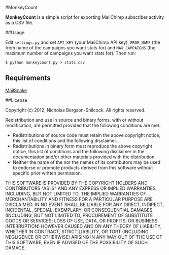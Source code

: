 #MonkeyCount

**MonkeyCount** is a simple script for exporting MailChimp subscriber activity
as a CSV file.

##Usage

Edit `settings.py` and set `API_KEY` (your MailChimp API key), `FROM_NAME` (the
from name of the campaigns you want stats for) and `MAX_CAMPAIGNS` (the maximum
number of campaigns you want stats for). Then run:

    $ python monkeycount.py > stats.csv

## Requirements

[MailSnake](https://github.com/michaelhelmick/python-mailsnake)

##License

Copyright (c) 2012, Nicholas Bergson-Shilcock.
All rights reserved.

Redistribution and use in source and binary forms, with or without
modification, are permitted provided that the following conditions are met:

  * Redistributions of source code must retain the above copyright
    notice, this list of conditions and the following disclaimer.
  * Redistributions in binary form must reproduce the above copyright
    notice, this list of conditions and the following disclaimer in the
    documentation and/or other materials provided with the distribution.
  * Neither the name of the <organization> nor the
    names of its contributors may be used to endorse or promote products
    derived from this software without specific prior written permission.

THIS SOFTWARE IS PROVIDED BY THE COPYRIGHT HOLDERS AND CONTRIBUTORS "AS IS" AND
ANY EXPRESS OR IMPLIED WARRANTIES, INCLUDING, BUT NOT LIMITED TO, THE IMPLIED
WARRANTIES OF MERCHANTABILITY AND FITNESS FOR A PARTICULAR PURPOSE ARE
DISCLAIMED. IN NO EVENT SHALL <COPYRIGHT HOLDER> BE LIABLE FOR ANY
DIRECT, INDIRECT, INCIDENTAL, SPECIAL, EXEMPLARY, OR CONSEQUENTIAL DAMAGES
(INCLUDING, BUT NOT LIMITED TO, PROCUREMENT OF SUBSTITUTE GOODS OR SERVICES;
LOSS OF USE, DATA, OR PROFITS; OR BUSINESS INTERRUPTION) HOWEVER CAUSED AND
ON ANY THEORY OF LIABILITY, WHETHER IN CONTRACT, STRICT LIABILITY, OR TORT
(INCLUDING NEGLIGENCE OR OTHERWISE) ARISING IN ANY WAY OUT OF THE USE OF THIS
SOFTWARE, EVEN IF ADVISED OF THE POSSIBILITY OF SUCH DAMAGE.
